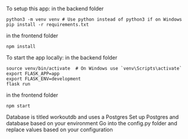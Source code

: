 To setup this app:
in the backend folder
```
python3 -m venv venv # Use python instead of python3 if on Windows
pip install -r requirements.txt
```
in the frontend folder
```
npm install
```

To start the app locally:
in the backend folder
```
source venv/bin/activate  # On Windows use `venv\Scripts\activate`
export FLASK_APP=app
export FLASK_ENV=development
flask run
```
in the frontend folder
```
npm start
```

Database is titled workoutdb and uses a Postgres
Set up Postgres and database based on your environment
Go into the config.py folder and replace values based on your configuration